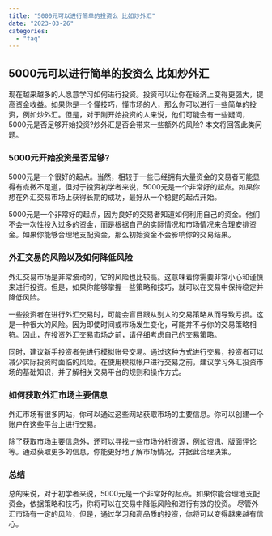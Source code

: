 ```yaml
---
title: "5000元可以进行简单的投资么 比如炒外汇"
date: "2023-03-26"
categories: 
  - "faq"
---
```


## 5000元可以进行简单的投资么 比如炒外汇

现在越来越多的人愿意学习如何进行投资。投资可以让你在经济上变得更强大，提高资金收益。如果你是一个懂技巧，懂市场的人，那么你可以进行一些简单的投资，例如炒外汇。但是，对于刚开始投资的人来说，他们可能会有一些疑问，5000元是否足够开始投资?炒外汇是否会带来一些额外的风险? 本文将回答此类问题。

### 5000元开始投资是否足够?

5000元是一个很好的起点。当然，相较于一些已经拥有大量资金的交易者可能显得有点微不足道，但对于投资初学者来说，5000元是一个非常好的起点。如果你想在外汇交易市场上获得长期的成功，最好从一个稳健的起点开始。

5000元是一个非常好的起点，因为良好的交易者知道如何利用自己的资金。他们不会一次性投入过多的资金，而是根据自己的实际情况和市场情况来合理安排资金。如果你能够合理地支配资金，那么初始资金不会影响你的交易结果。

### 外汇交易的风险以及如何降低风险

外汇交易市场是非常波动的，它的风险也比较高。这意味着你需要非常小心和谨慎来进行投资。但是，如果你能够掌握一些策略和技巧，就可以在交易中保持稳定并降低风险。

一些投资者在进行外汇交易时，可能会盲目跟从别人的交易策略从而导致亏损。这是一种很大的风险。因为即使时间或市场发生变化，可能并不与你的交易策略相符。因此，在投资外汇交易市场之前，请仔细考虑自己的交易策略。

同时，建议新手投资者先进行模拟账号交易。通过这种方式进行交易，投资者可以减少实际投资时面临的风险。在使用模拟帐户进行交易之前，建议学习外汇投资市场的基础知识，并了解相关交易平台的规则和操作方式。

### 如何获取外汇市场主要信息

外汇市场有很多网站，你可以通过这些网站获取市场的主要信息。你可以创建一个账户在这些平台上进行交易。

除了获取市场主要信息外，还可以寻找一些市场分析资源，例如资讯、版面评论等。通过获取更多的信息，你能更好地了解市场情况，并据此合理决策。

### 总结

总的来说，对于初学者来说，5000元是一个非常好的起点。如果你能合理地支配资金，依据策略和技巧，你将可以在交易中降低风险和进行有效的投资。 尽管外汇市场有一定的风险，但是，通过学习和高品质的投资，你将可以变得越来越有信心。
